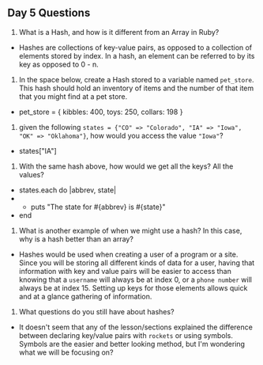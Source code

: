 ## Day 5 Questions

1. What is a Hash, and how is it different from an Array in Ruby?
 * Hashes are collections of key-value pairs, as opposed to a collection of elements stored by index. In a hash, an element can be referred to by its key as opposed to 0 - n.
1. In the space below, create a Hash stored to a variable named `pet_store`.  This hash should hold an inventory of items and the number of that item that you might find at a pet store.
 * pet_store = {
   kibbles: 400,
   toys: 250,
   collars: 198
 }
1. given the following `states = {"CO" => "Colorado", "IA" => "Iowa", "OK" => "Oklahoma"}`, how would you access the value `"Iowa"`?
 * states["IA"]
1. With the same hash above, how would we get all the keys?  All the values?
 * states.each do |abbrev, state|
 * * puts "The state for #{abbrev} is #{state}"
 * end
1. What is another example of when we might use a hash?  In this case, why is a hash better than an array?
 * Hashes would be used when creating a user of a program or a site. Since you will be storing all different kinds of data for a user, having that information with key and value pairs will be easier to access than knowing that a `username` will always be at index 0, or a `phone number` will always be at index 15. Setting up keys for those elements allows quick and at a glance gathering of information.
1. What questions do you still have about hashes?
 * It doesn't seem that any of the lesson/sections explained the difference between declaring key/value pairs with `rockets` or using symbols. Symbols are the easier and better looking method, but I'm wondering what we will be focusing on?
